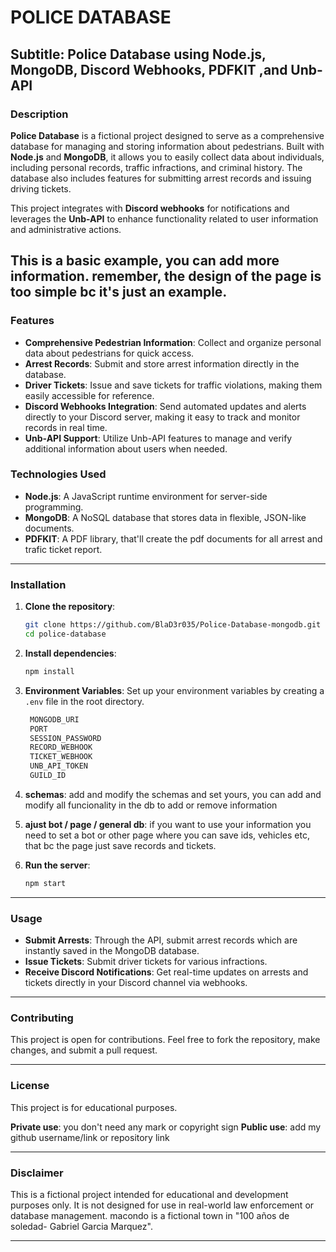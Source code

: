 
# POLICE DATABASE

## Subtitle: Police Database using Node.js, MongoDB, Discord Webhooks, PDFKIT ,and Unb-API

### Description
**Police Database** is a fictional project designed to serve as a comprehensive database for managing and storing information about pedestrians. Built with **Node.js** and **MongoDB**, it allows you to easily collect data about individuals, including personal records, traffic infractions, and criminal history. The database also includes features for submitting arrest records and issuing driving tickets.

This project integrates with **Discord webhooks** for notifications and leverages the **Unb-API** to enhance functionality related to user information and administrative actions.

This is a basic example, you can add more information. remember, the design of the page is too simple bc it's just an example.
---

### Features
- **Comprehensive Pedestrian Information**: Collect and organize personal data about pedestrians for quick access.
- **Arrest Records**: Submit and store arrest information directly in the database.
- **Driver Tickets**: Issue and save tickets for traffic violations, making them easily accessible for reference.
- **Discord Webhooks Integration**: Send automated updates and alerts directly to your Discord server, making it easy to track and monitor records in real time.
- **Unb-API Support**: Utilize Unb-API features to manage and verify additional information about users when needed.

### Technologies Used
- **Node.js**: A JavaScript runtime environment for server-side programming.
- **MongoDB**: A NoSQL database that stores data in flexible, JSON-like documents.
- **PDFKIT**: A PDF library, that'll create the pdf documents for all arrest and trafic ticket report. 


---

### Installation

1. **Clone the repository**:
   ```bash
   git clone https://github.com/BlaD3r035/Police-Database-mongodb.git
   cd police-database
   ```

2. **Install dependencies**:
   ```bash
   npm install
   ```

3. **Environment Variables**:
   Set up your environment variables by creating a `.env` file in the root directory.
   ```bash
    MONGODB_URI
    PORT
    SESSION_PASSWORD
    RECORD_WEBHOOK
    TICKET_WEBHOOK
    UNB_API_TOKEN
    GUILD_ID
    ```
   
3. **schemas**:
   add and modify the schemas and set yours, you can add and modify all funcionality in the db to add or remove information

4. **ajust bot / page / general db**:
   if you want to use your information you need to set a bot or other page where you can save ids, vehicles etc, that bc the page just save records and tickets. 

5. **Run the server**:
   ```bash
   npm start
   ```

---

### Usage

- **Submit Arrests**: Through the API, submit arrest records which are instantly saved in the MongoDB database.
- **Issue Tickets**: Submit driver tickets for various infractions.
- **Receive Discord Notifications**: Get real-time updates on arrests and tickets directly in your Discord channel via webhooks.

---

### Contributing
This project is open for contributions. Feel free to fork the repository, make changes, and submit a pull request.

---

### License
This project is for educational purposes. 

**Private use**: you don't need any mark or copyright sign
**Public use**: add my github username/link or repository link

--- 

### Disclaimer
This is a fictional project intended for educational and development purposes only. It is not designed for use in real-world law enforcement or database management.
macondo is a fictional town in "100 años de soledad- Gabriel Garcia Marquez".


--- 


